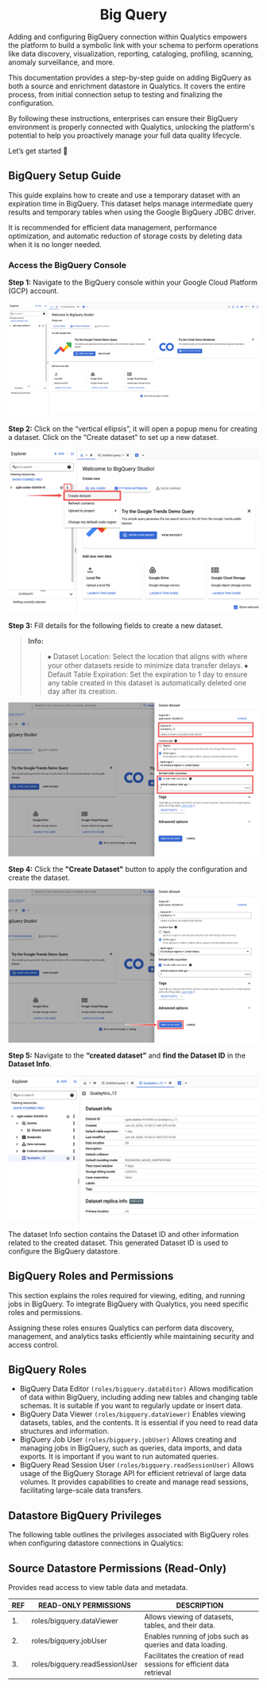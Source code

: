 <h1 style="text-align: center;">Big Query</h1>

Adding and configuring BigQuery connection within Qualytics empowers the platform to build a symbolic link with your schema to perform operations like data discovery, visualization, reporting, cataloging, profiling, scanning, anomaly surveillance, and more.  

This documentation provides a step-by-step guide on adding BigQuery as both a source and enrichment datastore in Qualytics. It covers the entire process, from initial connection setup to testing and finalizing the configuration. 

By following these instructions, enterprises can ensure their BigQuery environment is properly connected with Qualytics, unlocking the platform's potential to help you proactively manage your full data quality lifecycle.

Let’s get started 🚀

##  BigQuery Setup Guide 

This guide explains how to create and use a temporary dataset with an expiration time in BigQuery. This dataset helps manage intermediate query results and temporary tables when using the Google BigQuery JDBC driver.

It is recommended for efficient data management, performance optimization, and automatic reduction of storage costs by deleting data when it is no longer needed.

### Access the BigQuery Console

**Step 1:** Navigate to the BigQuery console within your Google Cloud Platform (GCP) account.

![alt text](image9.png)

**Step 2:** Click on the “vertical ellipsis”, it will open a popup menu for creating a dataset.
Click on the “Create dataset” to set up a new dataset.

![alt text](image8.png)

**Step 3:** Fill details for the following fields to create a new dataset.

>**Info:**
>>⦁	Dataset Location: Select the location that aligns with where your other datasets reside to minimize data transfer delays.
>>⦁	Default Table Expiration: Set the expiration to 1 day to ensure any table created in this dataset is automatically deleted one day after its creation.

![alt text](image5.png)

**Step 4:** Click the **"Create Dataset"** button to apply the configuration and create the dataset.

![alt text](image20.png)

**Step 5:** Navigate to the **“created dataset”** and **find the Dataset ID** in the **Dataset Info**.

![alt text](image4.png)

The dataset Info section contains the Dataset ID and other information related to the created
dataset. This generated Dataset ID is used to configure the BigQuery datastore.

## BigQuery Roles and Permissions

This section explains the roles required for viewing, editing, and running jobs in BigQuery. To
integrate BigQuery with Qualytics, you need specific roles and permissions.

Assigning these roles ensures Qualytics can perform data discovery, management, and
analytics tasks efficiently while maintaining security and access control.

## BigQuery Roles

- BigQuery Data Editor ```(roles/bigquery.dataEditor)```
Allows modification of data within BigQuery, including adding new tables and changing
table schemas. It is suitable if you want to regularly update or insert data.
- BigQuery Data Viewer ```(roles/bigquery.dataViewer)```
Enables viewing datasets, tables, and the contents. It is essential if you need to read
data structures and information.
- BigQuery Job User ```(roles/bigquery.jobUser)```
Allows creating and managing jobs in BigQuery, such as queries, data imports, and data
exports. It is important if you want to run automated queries.
- BigQuery Read Session User ```(roles/bigquery.readSessionUser)```
Allows usage of the BigQuery Storage API for efficient retrieval of large data volumes. It
provides capabilities to create and manage read sessions, facilitating large-scale data
transfers.

## Datastore BigQuery Privileges

The following table outlines the privileges associated with BigQuery roles when configuring
datastore connections in Qualytics:

## Source Datastore Permissions (Read-Only)

Provides read access to view table data and metadata.

|REF| READ-ONLY PERMISSIONS| DESCRIPTION|
|---|----------------------|------------|
|1. |roles/bigquery.dataViewer| Allows viewing of datasets, tables, and their data.|
|2. |roles/bigquery.jobUser| Enables running of jobs such as queries and data loading.|
|3. | roles/bigquery.readSessionUser| Facilitates the creation of read sessions for efficient data retrieval|
